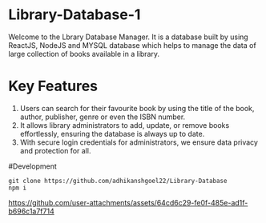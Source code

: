 # Library-Database-1
 Welcome to the Lbrary Database Manager. It is a database built by using ReactJS, NodeJS and MYSQL database which helps to manage the data of large collection of books available in a library.

# Key Features
1) Users can search for their favourite book by using the title of the book, author, publisher, genre or even the ISBN number.
2) It allows library administrators to add, update, or remove books effortlessly, ensuring the database is always up to date.
3) With secure login credentials for administrators, we ensure data privacy and protection for all.

#Development
```
git clone https://github.com/adhikanshgoel22/Library-Database
npm i
```



https://github.com/user-attachments/assets/64cd6c29-fe0f-485e-ad1f-b696c1a7f714

